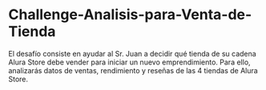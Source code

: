 # Challenge-Analisis-para-Venta-de-Tienda
 El desafío consiste en ayudar al Sr. Juan a decidir qué tienda de su cadena Alura Store debe vender para iniciar un nuevo emprendimiento. Para ello, analizarás datos de ventas, rendimiento y reseñas de las 4 tiendas de Alura Store. 
